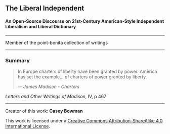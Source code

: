 
## The Liberal Independent
#### An Open-Source Discourse on 21st-Century American-Style Independent Liberalism and Liberal Dictionary

---

Member of the point-bonita collection of writings 

---

### Summary

>In Europe charters of liberty have been granted by power. America has set the example... of charters of power granted by liberty.
>
>-- <cite>James Madison - *Charters*</cite>

*Letters and Other Writings of Madison*, IV, p 467

---


Creator of this work: **Casey Bowman**

This work is licensed under a [Creative Commons Attribution-ShareAlike 4.0 International License](https://creativecommons.org/licenses/by-sa/4.0/).
